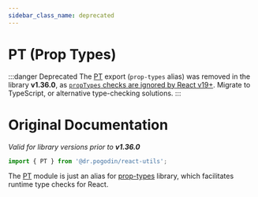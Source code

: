```yaml
---
sidebar_class_name: deprecated
---
```


# PT (Prop Types)
:::danger Deprecated
The [PT] export (`prop-types` alias) was removed in the library **v1.36.0**,
as [`propTypes` checks are ignored by React v19+](https://react.dev/blog/2024/04/25/react-19-upgrade-guide#removed-proptypes-and-defaultprops).
Migrate to TypeScript, or alternative type-checking solutions.
:::

# Original Documentation
_Valid for library versions prior to **v1.36.0**_

```jsx
import { PT } from '@dr.pogodin/react-utils';
```
The [PT] module is just an alias for
[prop-types](https://www.npmjs.com/package/prop-types) library,
which facilitates runtime type checks for React.

[PT]: /docs/api/utils/prop-types
